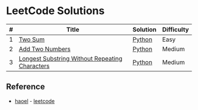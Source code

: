 # LeetCode Solutions

| # | Title | Solution | Difficulty |
|---| ----- | -------- | ---------- |
|1|[Two Sum](https://oj.leetcode.com/problems/two-sum/)| [Python](./Solutions/two-sum.py)|Easy|
|2|[Add Two Numbers](https://leetcode.com/problems/add-two-numbers)| [Python](./Solutions/add-two-numbers.py)|Medium|
|3|[Longest Substring Without Repeating Characters](https://leetcode.com/problems/longest-substring-without-repeating-characters)| [Python](./Solutions/)|Medium|

## Reference

+ [haoel](https://github.com/haoel) - [leetcode](https://github.com/haoel/leetcode)
